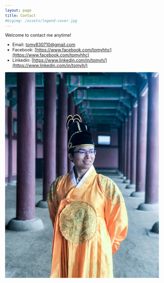 ```yaml
---
layout: page
title: Contact
#bigimg: /assets/legend-cover.jpg
---
```


Welcome to contact me anytime! 

* Email: [tomy830710@gmail.com](mailto:tomy830710@gmail.com)
* Facebook: [https://www.facebook.com/tomyhhc](https://www.facebook.com/tomyhhc)
* Linkedin: [https://www.linkedin.com/in/tomyh/](https://www.linkedin.com/in/tomyh/)

![黃上](/assets/kingTomy.jpg)

